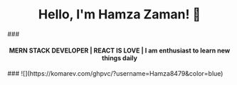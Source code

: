 <h1 align="center">Hello, I'm Hamza Zaman! 👋</h1>
### <h4 align="center">MERN STACK DEVELOPER | REACT IS LOVE | I am enthusiast to learn new things daily </h4> 
### ![](https://komarev.com/ghpvc/?username=Hamza8479&color=blue)

<!--
**Hamza8479/Hamza8479** is a ✨ _special_ ✨ repository because its `README.md` (this file) appears on your GitHub profile.


- 🔭 I’m currently working on MERN STACK
- 🌱 I’m currently learning React JS
- 👯 I’m looking to collaborate on React based Front-end projects
- 🤔 I’m looking for help with NodeJs
- 💬 Ask me about HTML, CSS, JS
- 📫 How to reach me: [Linkedin-@Hamza Zaman](https://www.linkedin.com/in/hamza-zaman-4602911b8/), [SoloLearn-@Hamza Zaman](https://www.sololearn.com/profile/7572978)
- 😄 Pronouns: ...
- ⚡ Fun fact: 🙂
---

![enter image description here](https://github-readme-stats.vercel.app/api?username=Hamza8479&&show_icons=true&title_color=blue&icon_color=blue&text_color=black&bg_color=white)  ![Top Langs](https://github-readme-stats.vercel.app/api/top-langs/?username=Hamza8479&layout=compact&langs_count=5)
 
### Trophies 🏆 :-
### ![Trophes](https://github-profile-trophy.vercel.app/?username=Hamza8479)
